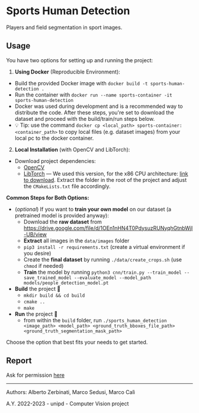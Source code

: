 # Sports Human Detection
Players and field segmentation in sport images.

## Usage

You have two options for setting up and running the project:

1. **Using Docker** (Reproducible Environment):
  - Build the provided Docker image with `docker build -t sports-human-detection .`
  - Run the container with `docker run --name sports-container -it sports-human-detection`
  - Docker was used during development and is a recommended way to distribute the code. After these steps, you're set to download the dataset and proceed with the build/train/run steps below.
  - 💡 Tip: use the command `docker cp <local_path> sports-container:<container_path>` to copy local files (e.g. dataset images) from your local pc to the docker container.
  
2. **Local Installation** (with OpenCV and LibTorch):
  - Download project dependencies:
    - [OpenCV](https://docs.opencv.org/4.x/d7/d9f/tutorial_linux_install.html)
    - [LibTorch](https://pytorch.org/get-started/locally/) —
    We used this version, for the x86 CPU architecture: [link to download](https://download.pytorch.org/libtorch/cpu/libtorch-cxx11-abi-shared-with-deps-2.0.1%2Bcpu.zip). Extract the folder in the root of the project and adjust the `CMakeLists.txt` file accordingly.

**Common Steps for Both Options:**
- (*optional*) If you want to **train your own model** on our dataset (a pretrained model is provided anyway):
  - Download the **raw dataset** from <https://drive.google.com/file/d/1OEn1nHN4T0PdysuzRUNyqhGtnbWjI-UB/view>
  - **Extract** all images in the `data/images` folder
  - `pip3 install -r requirements.txt` (create a virtual environment if you desire)
  - Create the **final dataset** by running `./data/create_crops.sh` (use `chmod` if needed)
  - **Train** the model by running `python3 cnn/train.py --train_model --save_trained_model --evaluate_model --model_path models/people_detection_model.pt`
- **Build** the project 🧰
  - `mkdir build && cd build`
  - `cmake ..`
  - `make`
- **Run** the project 🚀
  - from within the `build` folder, run `./sports_human_detection <image_path> <model_path> <ground_truth_bboxes_file_path> <ground_truth_segmentation_mask_path>`

Choose the option that best fits your needs to get started.

## Report

Ask for permission [here](https://docs.google.com/document/d/1_8SdJ6yfRL37Bn0gcs749Rhd29lRVZCEUC0VRQvNA3Y/edit#heading=h.5wxqaqinvaq4)

---

Authors: Alberto Zerbinati, Marco Sedusi, Marco Calì

A.Y. 2022-2023 - unipd - Computer Vision project

